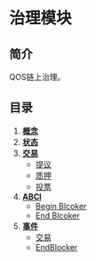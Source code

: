 # 治理模块

## 简介

QOS链上治理。

## 目录

1. **[概念](1_concepts.md)**
2. **[状态](2_state.md)**
3. **[交易](3_txs.md)**
    - [提议](3_txs.md#提议)
    - [质押](3_txs.md#质押)
    - [投票](3_txs.md#投票)
4. **[ABCI](4_abci.md)**
    - [Begin Blcoker](4_abci.md#beginblocker)
    - [End Blcoker](4_abci.md#endblocker)
5. **[事件](5_events.md)**
    - [交易](5_events.md#交易)
    - [EndBlocker](5_events.md#endblocker)
